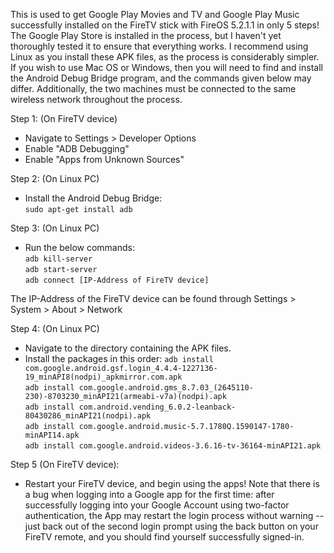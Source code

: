 This is used to get Google Play Movies and TV and Google Play Music successfully installed on the FireTV stick with FireOS 5.2.1.1 in only 5 steps! The Google Play Store is installed in the process, but I haven't yet thoroughly tested it to ensure that everything works. I recommend using Linux as you install these APK files, as the process is considerably simpler. If you wish to use Mac OS or Windows, then you will need to find and install the Android Debug Bridge program, and the commands given below may differ. Additionally, the two machines must be connected to the same wireless network throughout the process.

Step 1: (On FireTV device)    
 - Navigate to Settings > Developer Options    
 - Enable "ADB Debugging"    
 - Enable "Apps from Unknown Sources"    

Step 2: (On Linux PC)    
- Install the Android Debug Bridge:     
	`sudo apt-get install adb`


Step 3: (On Linux PC)      
- Run the below commands:       
	`adb kill-server`    
	`adb start-server`    
	`adb connect [IP-Address of FireTV device]`     
 
The IP-Address of the FireTV device can be found through Settings > System > About > Network
     
     
Step 4: (On Linux PC)     
- Navigate to the directory containing the APK files. 
- Install the packages in this order:
	`adb install com.google.android.gsf.login_4.4.4-1227136-19_minAPI8(nodpi)_apkmirror.com.apk`    
	`adb install com.google.android.gms_8.7.03_(2645110-230)-8703230_minAPI21(armeabi-v7a)(nodpi).apk`    
	`adb install com.android.vending_6.0.2-leanback-80430286_minAPI21(nodpi).apk`    
	`adb install com.google.android.music-5.7.1780Q.1590147-1780-minAPI14.apk`    
	`adb install com.google.android.videos-3.6.16-tv-36164-minAPI21.apk`    
    
     
Step 5 (On FireTV device):
- Restart your FireTV device, and begin using the apps! Note that there is a bug when logging into a Google app for the first time: after successfully logging into your Google Account using two-factor authentication, the App may restart the login process without warning -- just back out of the second login prompt using the back button on your FireTV remote, and you should find yourself successfully signed-in.
